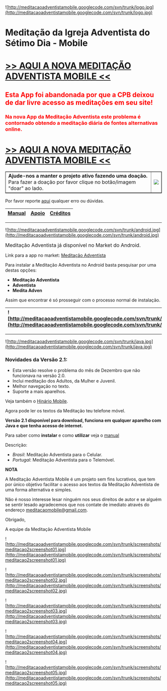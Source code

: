 ![http://meditacaoadventistamobile.googlecode.com/svn/trunk/logo.jpg](http://meditacaoadventistamobile.googlecode.com/svn/trunk/logo.jpg)

# Meditação da Igreja Adventista do Sétimo Dia - Mobile #

# [>> AQUI A NOVA MEDITAÇÃO ADVENTISTA MOBILE <<](http://meditacaoadventista.veks.net/) #

## <font color='red'>Esta App foi abandonada por que a CPB deixou de dar livre acesso as meditações em seu site!</font> ##
### <font color='red'>Na nova App da Meditação Adventista este problema é contornado obtendo a meditação diária de fontes alternativas online.</font> ###

# [>> AQUI A NOVA MEDITAÇÃO ADVENTISTA MOBILE <<](http://meditacaoadventista.veks.net/) #

<table cellpadding='10' border='1' cellspacing='0'><tr>
<td><font size='3'><b>Ajude-nos a manter o projeto ativo fazendo uma doação.</b></font>
<br />Para fazer a doação por favor clique no botão/imagem "doar" ao lado.</td>
<td><a href='http://meditacaoadventistamobile.googlecode.com/svn/trunk/paypal.html'><img src='https://www.paypal.com/pt_BR/BR/i/btn/btn_donateCC_LG.gif' /></a></td>
</tr></table>

Por favor reporte [aqui](http://code.google.com/p/meditacaoadventistamobile/issues/entry) qualquer erro ou dúvidas.

| [Manual](http://code.google.com/p/meditacaoadventistamobile/wiki/Manual) | [Apoio](http://code.google.com/p/meditacaoadventistamobile/wiki/Apoio) | [Créditos](http://code.google.com/p/meditacaoadventistamobile/wiki/Creditos) |
|:-------------------------------------------------------------------------|:-----------------------------------------------------------------------|:-----------------------------------------------------------------------------|


---


![http://meditacaoadventistamobile.googlecode.com/svn/trunk/android.jpg](http://meditacaoadventistamobile.googlecode.com/svn/trunk/android.jpg)

<font size='3'>Meditação Adventista já disponível no Market do Android.</font>

Link para a app no market: [Meditação Adventista](https://market.android.com/details?id=org.meditacaoadventista1)

Para instalar a Meditação Adventista no Android basta pesquisar por uma destas opções:
  * **Meditação Adventista**
  * **Adventista**
  * **Medita Adven**

Assim que encontrar é só prosseguir com o processo normal de instalação.

| ![http://meditacaoadventistamobile.googlecode.com/svn/trunk/screenshots/AndroidMeditacaoAdventistaScreenshot1.png](http://meditacaoadventistamobile.googlecode.com/svn/trunk/screenshots/AndroidMeditacaoAdventistaScreenshot1.png) | ![http://meditacaoadventistamobile.googlecode.com/svn/trunk/screenshots/AndroidMeditacaoAdventistaScreenshot2.png](http://meditacaoadventistamobile.googlecode.com/svn/trunk/screenshots/AndroidMeditacaoAdventistaScreenshot2.png) |
|:------------------------------------------------------------------------------------------------------------------------------------------------------------------------------------------------------------------------------------|:------------------------------------------------------------------------------------------------------------------------------------------------------------------------------------------------------------------------------------|


---


![http://meditacaoadventistamobile.googlecode.com/svn/trunk/java.jpg](http://meditacaoadventistamobile.googlecode.com/svn/trunk/java.jpg)

### Novidades da Versão 2.1: ###
  * Esta versão resolve o problema do mês de Dezembro que não funcionava na versão 2.0.
  * Inclui meditação dos Adultos, da Mulher e Juvenil.
  * Melhor navegação no texto.
  * Suporte a mais aparelhos.

Veja também o [Hinário Mobile](http://code.google.com/p/hinarioadventistamobile/).

Agora pode ler os textos da Meditação teu telefone móvel.

**Versão 2.1 disponível para download, funciona em qualquer aparelho com Java e que tenha acesso de internet.**

Para saber como **instalar** e como **utilizar** veja o [manual](http://code.google.com/p/meditacaoadventistamobile/wiki/Manual)

Descrição:
  * _Brasil_: Meditação Adventista para o Celular.
  * _Portugal_: Meditação Adventista para o Telemóvel.

**NOTA**

A Meditação Adventista Mobile é um projeto sem fins lucrativos, que tem por único objetivo facilitar o acesso aos textos da Meditação Adventista de uma forma alternativa e simples.

Não é nosso interesse lesar ninguém nos seus direitos de autor e se alguém se sentir lesado agradecemos que nos contate de imediato através do endereço meditacaomobile@gmail.com.

Obrigado,

A equipe da Meditação Adventista Mobile

![http://meditacaoadventistamobile.googlecode.com/svn/trunk/screenshots/meditacao2screenshot01.jpg](http://meditacaoadventistamobile.googlecode.com/svn/trunk/screenshots/meditacao2screenshot01.jpg)

![http://meditacaoadventistamobile.googlecode.com/svn/trunk/screenshots/meditacao2screenshot02.jpg](http://meditacaoadventistamobile.googlecode.com/svn/trunk/screenshots/meditacao2screenshot02.jpg)

![http://meditacaoadventistamobile.googlecode.com/svn/trunk/screenshots/meditacao2screenshot03.jpg](http://meditacaoadventistamobile.googlecode.com/svn/trunk/screenshots/meditacao2screenshot03.jpg)

![http://meditacaoadventistamobile.googlecode.com/svn/trunk/screenshots/meditacao2screenshot04.jpg](http://meditacaoadventistamobile.googlecode.com/svn/trunk/screenshots/meditacao2screenshot04.jpg)

![http://meditacaoadventistamobile.googlecode.com/svn/trunk/screenshots/meditacao2screenshot05.jpg](http://meditacaoadventistamobile.googlecode.com/svn/trunk/screenshots/meditacao2screenshot05.jpg)